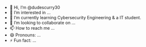 - 👋 Hi, I’m @dudescurry30
- 👀 I’m interested in ...
- 🌱 I’m currently learning Cybersecurity Engineering & a IT student.
- 💞️ I’m looking to collaborate on ...
- 📫 How to reach me ...
- 😄 Pronouns: ...
- ⚡ Fun fact: ...

<!---
dudescurry30/dudescurry30 is a ✨ special ✨ repository because its `README.md` (this file) appears on your GitHub profile.
You can click the Preview link to take a look at your changes.
--->
